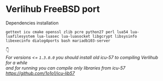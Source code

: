 # Verlihub FreeBSD port

Dependencies installation<br>
```
gettext icu cmake openssl zlib pcre python27 perl lua54 lua-luafilesystem lua-luasec lua-luasocket libgcrypt libsysinfo libexecinfo dialog4ports bash mariadb103-server
```

:point_down: <br/>
_For versions <= `1.3.0.0` you should install old icu-57 to compiling Verlihub for a while_<br/>
_and for running you can compile only libraries from icu-57 https://github.com/1o1o1/icu-lib57_
